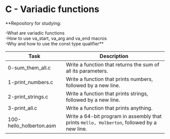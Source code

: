 # C - Variadic functions

**Repository for studying:  

-What are variadic functions    
-How to use va_start, va_arg and va_end macros  
-Why and how to use the const type qualifier**

| Task | Description |
|--|--|
| 0-sum_them_all.c | Write a function that returns the sum of all its parameters. |
| 1-print_numbers.c | Write a function that prints numbers, followed by a new line. |
| 2-print_strings.c | Write a function that prints strings, followed by a new line. |
| 3-print_all.c | Write a function that prints anything. |
| 100-hello_holberton.asm | Write a 64-bit program in assembly that prints `Hello, Holberton`, followed by a new line. |

